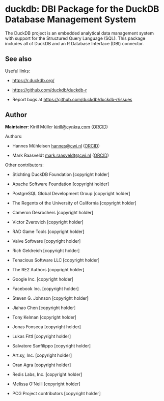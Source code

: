 # duckdb: DBI Package for the DuckDB Database Management System

The DuckDB project is an embedded analytical data management system with
support for the Structured Query Language (SQL). This package includes
all of DuckDB and an R Database Interface (DBI) connector.

## See also

Useful links:

- <https://r.duckdb.org/>

- <https://github.com/duckdb/duckdb-r>

- Report bugs at <https://github.com/duckdb/duckdb-r/issues>

## Author

**Maintainer**: Kirill Müller <kirill@cynkra.com>
([ORCID](https://orcid.org/0000-0002-1416-3412))

Authors:

- Hannes Mühleisen <hannes@cwi.nl>
  ([ORCID](https://orcid.org/0000-0001-8552-0029))

- Mark Raasveldt <mark.raasveldt@cwi.nl>
  ([ORCID](https://orcid.org/0000-0001-5005-6844))

Other contributors:

- Stichting DuckDB Foundation \[copyright holder\]

- Apache Software Foundation \[copyright holder\]

- PostgreSQL Global Development Group \[copyright holder\]

- The Regents of the University of California \[copyright holder\]

- Cameron Desrochers \[copyright holder\]

- Victor Zverovich \[copyright holder\]

- RAD Game Tools \[copyright holder\]

- Valve Software \[copyright holder\]

- Rich Geldreich \[copyright holder\]

- Tenacious Software LLC \[copyright holder\]

- The RE2 Authors \[copyright holder\]

- Google Inc. \[copyright holder\]

- Facebook Inc. \[copyright holder\]

- Steven G. Johnson \[copyright holder\]

- Jiahao Chen \[copyright holder\]

- Tony Kelman \[copyright holder\]

- Jonas Fonseca \[copyright holder\]

- Lukas Fittl \[copyright holder\]

- Salvatore Sanfilippo \[copyright holder\]

- Art.sy, Inc. \[copyright holder\]

- Oran Agra \[copyright holder\]

- Redis Labs, Inc. \[copyright holder\]

- Melissa O'Neill \[copyright holder\]

- PCG Project contributors \[copyright holder\]
